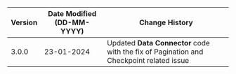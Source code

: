 | **Version** | **Date Modified (DD-MM-YYYY)** | **Change History**                                                 |
|-------------|--------------------------------|--------------------------------------------------------------------|
| 3.0.0       | 23-01-2024                     | Updated **Data Connector** code with the fix of Pagination and Checkpoint related issue |
         
                                                                                                                 
